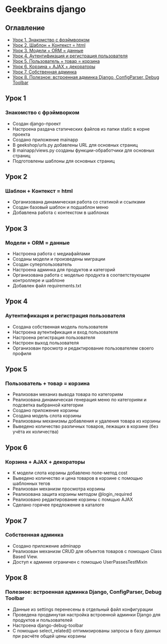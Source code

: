 # Geekbrains django

## Оглавление

- [Урок 1. Знакомство с фрэймворком](#Урок-1)
- [Урок 2. Шаблон + Контекст = html](#Урок-2)
- [Урок 3. Модели + ORM = данные](#Урок-3)
- [Урок 4. Аутентификация и регистрация пользователя](#Урок-4)
- [Урок 5. Пользователь + товар = корзина](#Урок-5)
- [Урок 6. Корзина + AJAX + декораторы](#Урок-6)
- [Урок 7. Собственная админка](#Урок-7)
- [Урок 8. Полезное: встроенная админка Django, ConfigParser, Debug Toolbar](#Урок-8)

## Урок 1
### Знакомство с фрэймворком

- Создан django-проект
- Настроена раздача статических файлов из папки static в корне проекта
- Создано приложение mainapp
- В geekshop/urls.py добавлены URL для основных страниц
- В mainapp/views.py созданы функции-обработчики для основных страниц
- Подготовлены шаблоны для основных страниц

## Урок 2
### Шаблон + Контекст = html

- Организована динамическая работа со статикой и ссылками
- Создан базовый шаблон и подшаблон меню
- Добавлена работа с контекстом в шаблонах

## Урок 3
### Модели + ORM = данные

- Настроена работа с медиафайлами
- Созданы модели и произведены миграции
- Создан суперпользователь
- Настроена админка для продуктов и категорий
- Организована работа с моделью продукта в соответствующем контроллере и шаблоне
- Добавлен файл requirements.txt

## Урок 4
### Аутентификация и регистрация пользователя

- Создана собственная модель пользователя
- Настроена аутентификация и вход пользователя
- Настроена регистрация пользователя
- Настроен выход пользователя
- Организован просмотр и редактирование пользователем своего профиля

## Урок 5
### Пользователь + товар = корзина

- Реализован механиз вывода товара по категориям
- Реализована динамическая генерация меню по категориям и подсветка выбранной категории
- Создано приложение корзины
- Создана модель слота корзины
- Реализованы механизмы добавления и удаления товара из корзины
- Выведено количество различных товаров, лежащих в корзине (без учёта их количества)

## Урок 6
### Корзина + AJAX + декораторы

- К модели слота корзины добавлено поле-метод cost 
- Выведено количество и цена товаров в корзине с помощью шаблонных тегов
- Реализован механизм просмотра корзины
- Реализована защита корзины методом @login_required
- Реализовано редактирование корзины с помщью AJAX
- Сделано горячее предложение в каталоге

## Урок 7
### Собственная админка

- Создано приложение adminapp
- Реализован механизм CRUD для объектов товаров с помощью Class Based View. 
- Доступ к админке ограничен с помощью UserPassesTestMixin

## Урок 8
### Полезное: встроенная админка Django, ConfigParser, Debug Toolbar

- Данные из settings перенесены в отдельный файл конфигурации
- Проведена продвинутая настройка встроенной админки Django для продуктов и пользователей
- Настроена django-debug-toolbar
- С помощью select_related() оптимизированы запросы в базу данных при расчёте общей цены корзины
